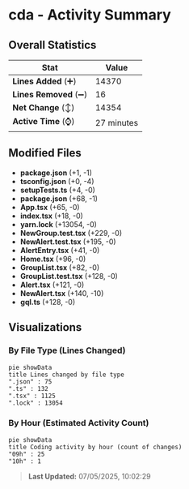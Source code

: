 # cda - Activity Summary 

## Overall Statistics

| Stat                   | Value                                                             |
| ---------------------- | ----------------------------------------------------------------- |
| **Lines Added** (➕)   | 14370                                          |
| **Lines Removed** (➖) | 16                                        |
| **Net Change** (↕)    | 14354                |
| **Active Time** (⌚)   | 27 minutes |


## Modified Files
- **package.json** (+1, -1)
- **tsconfig.json** (+0, -4)
- **setupTests.ts** (+4, -0)
- **package.json** (+68, -1)
- **App.tsx** (+65, -0)
- **index.tsx** (+18, -0)
- **yarn.lock** (+13054, -0)
- **NewGroup.test.tsx** (+229, -0)
- **NewAlert.test.tsx** (+195, -0)
- **AlertEntry.tsx** (+41, -0)
- **Home.tsx** (+96, -0)
- **GroupList.tsx** (+82, -0)
- **GroupList.test.tsx** (+128, -0)
- **Alert.tsx** (+121, -0)
- **NewAlert.tsx** (+140, -10)
- **gql.ts** (+128, -0)

## Visualizations

### By File Type (Lines Changed)

```mermaid
pie showData
title Lines changed by file type
".json" : 75
".ts" : 132
".tsx" : 1125
".lock" : 13054
```

### By Hour (Estimated Activity Count)

```mermaid
pie showData
title Coding activity by hour (count of changes)
"09h" : 25
"10h" : 1
```


> **Last Updated:** 07/05/2025, 10:02:29